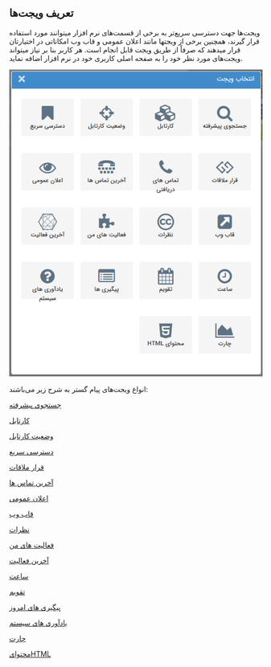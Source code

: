 ﻿## تعریف ویجت‌ها

ویجت‌ها جهت دسترسی سریع‌تر به برخی از قسمت‌های نرم افزار می­توانند مورد استفاده قرار گیرند، همچنین برخی از ویجت­ها مانند اعلان عمومی و قاب وب امکاناتی در اختیارتان قرار می­دهند که صرفاً از طریق ویجت قابل انجام است.  هر کاربر بنا بر نیاز می­تواند ویجت‌های مورد نظر خود را به صفحه اصلی کاربری خود در نرم افزار اضافه نماید.

![](widget.png)

انواع ویجت‌های پیام گستر به شرح زیر می‌باشند:

[جستجوی پیشرفته](Advanced-search%2FAdvanced-search.md)

[کارتابل](Cardboard%2FCardboard.md)

[وضعیت کارتابل](Cartel-tatus%2FCartel-tatus.md)

[دسترسی سریع](quick-access%2Fquick-access.md)

[قرار ملاقات](Meeting-widget%2FMeeting-widget.md)

[آخرین تماس ها](Last-calls%2FLast-calls.md)

[اعلان عمومی](Public-announcement%2FPublic-announcement.md)

[قاب وب](Web-frame%2FWeb-frame.md)

[نظرات](Comments%2FComments.md)

[فعالیت های من](My-activities%2FMy-activities.md)

[آخرین فعالیت](The-latest-activity%2FThe-latest-activity.md)

[ساعت](watch%2Fwatch.md)

[تقویم](Calendar%2FCalendar.md)

[پیگیری های امروز](Follow-up-today%2FFollow-up-today.md)

[یادآوری های سیستم](System-reminders%2FSystem-reminders.md)

[چارت](Chart%2FChart.md)

[محتوایHTML](Html-content%2FHtml-content.md)
